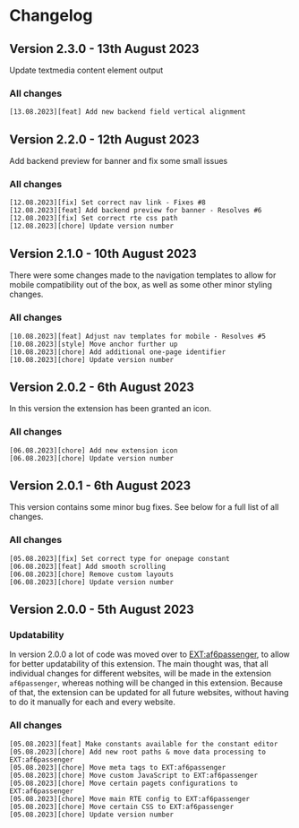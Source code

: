 Changelog
==============================================================
## Version 2.3.0 - 13th August 2023
Update textmedia content element output

### All changes
```
[13.08.2023][feat] Add new backend field vertical alignment
```

## Version 2.2.0 - 12th August 2023
Add backend preview for banner and fix some small issues

### All changes
```
[12.08.2023][fix] Set correct nav link - Fixes #8
[12.08.2023][feat] Add backend preview for banner - Resolves #6
[12.08.2023][fix] Set correct rte css path
[12.08.2023][chore] Update version number
```

## Version 2.1.0 - 10th August 2023
There were some changes made to the navigation templates to allow for 
mobile compatibility out of the box, as well as some other minor styling 
changes.

### All changes
```
[10.08.2023][feat] Adjust nav templates for mobile - Resolves #5
[10.08.2023][style] Move anchor further up
[10.08.2023][chore] Add additional one-page identifier
[10.08.2023][chore] Update version number
```

## Version 2.0.2 - 6th August 2023
In this version the extension has been granted an icon.

### All changes
```
[06.08.2023][chore] Add new extension icon
[06.08.2023][chore] Update version number
```

## Version 2.0.1 - 6th August 2023
This version contains some minor bug fixes. See below for a full list
of all changes.

### All changes
```
[05.08.2023][fix] Set correct type for onepage constant
[06.08.2023][feat] Add smooth scrolling
[06.08.2023][chore] Remove custom layouts
[06.08.2023][chore] Update version number
```

## Version 2.0.0 - 5th August 2023
### Updatability
In version 2.0.0 a lot of code was moved over to [EXT:af6passenger](https://github.com/alexanderfreundlieb/af6passenger), 
to allow for better updatability of this extension. The main thought was, 
that all individual changes for different websites, will be made in the extension
`af6passenger`, whereas nothing will be changed in this extension. Because of 
that, the extension can be updated for all future websites, without having to 
do it manually for each and every website.

### All changes
```
[05.08.2023][feat] Make constants available for the constant editor
[05.08.2023][chore] Add new root paths & move data processing to EXT:af6passenger
[05.08.2023][chore] Move meta tags to EXT:af6passenger
[05.08.2023][chore] Move custom JavaScript to EXT:af6passenger
[05.08.2023][chore] Move certain pagets configurations to EXT:af6passenger
[05.08.2023][chore] Move main RTE config to EXT:af6passenger
[05.08.2023][chore] Move certain CSS to EXT:af6passenger
[05.08.2023][chore] Update version number
```
